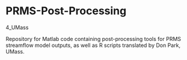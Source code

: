 # PRMS-Post-Processing
4_UMass

Repository for Matlab code containing post-processing tools for PRMS streamflow model outputs, as well as R scripts translated by Don Park, UMass.
